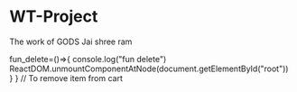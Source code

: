 # WT-Project
The work of GODS
Jai shree ram

fun_delete=()=>{
          console.log("fun delete")
          ReactDOM.unmountComponentAtNode(document.getElementById("root"))
        }
      } // To remove item from cart
